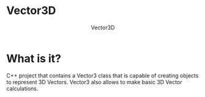 # Vector3D
 <header>Vector3D</header>
 <h1>What is it?</h1>
 <p>C++ project that contains a Vector3 class that is capable of creating objects to represent 3D Vectors. Vector3 also allows to make basic 3D Vector calculations.</p>
